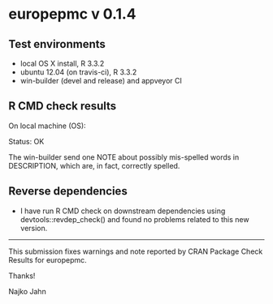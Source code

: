 # europepmc v 0.1.4

## Test environments

* local OS X install, R 3.3.2 
* ubuntu 12.04 (on travis-ci), R 3.3.2
* win-builder (devel and release) and appveyor CI

## R CMD check results

On local machine (OS):

Status: OK

The win-builder send one NOTE about possibly mis-spelled words in DESCRIPTION,
which are, in fact, correctly spelled.

## Reverse dependencies

* I have run R CMD check on downstream dependencies using devtools::revdep_check() 
and found no problems related to this new version.

---

This submission fixes warnings and note reported by CRAN Package Check Results for europepmc.

Thanks!

Najko Jahn

